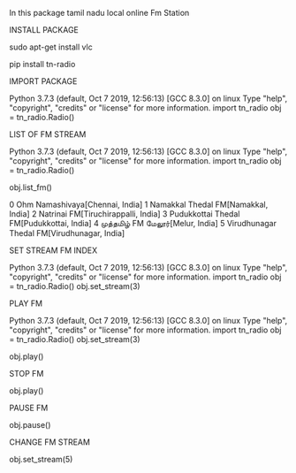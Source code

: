 
In this package tamil nadu local online Fm Station


INSTALL PACKAGE

sudo apt-get install vlc

pip install tn-radio

IMPORT PACKAGE

Python 3.7.3 (default, Oct  7 2019, 12:56:13) 
[GCC 8.3.0] on linux
Type "help", "copyright", "credits" or "license" for more information.
import tn_radio
obj = tn_radio.Radio()

LIST OF FM STREAM

Python 3.7.3 (default, Oct  7 2019, 12:56:13) 
[GCC 8.3.0] on linux
Type "help", "copyright", "credits" or "license" for more information.
import tn_radio
obj = tn_radio.Radio()

obj.list_fm()

0 Ohm Namashivaya[Chennai, India]
1 Namakkal Thedal FM[Namakkal, India]
2 Natrinai FM[Tiruchirappalli, India]
3 Pudukkottai Thedal FM[Pudukkottai, India]
4 முத்தமிழ் FM மேலூர்[Melur, India]
5 Virudhunagar Thedal FM[Virudhunagar, India]

SET STREAM FM INDEX

Python 3.7.3 (default, Oct  7 2019, 12:56:13) 
[GCC 8.3.0] on linux
Type "help", "copyright", "credits" or "license" for more information.
import tn_radio
obj = tn_radio.Radio()
obj.set_stream(3)

PLAY FM 

Python 3.7.3 (default, Oct  7 2019, 12:56:13) 
[GCC 8.3.0] on linux
Type "help", "copyright", "credits" or "license" for more information.
import tn_radio
obj = tn_radio.Radio()
obj.set_stream(3)


obj.play()

STOP FM

obj.play()

PAUSE FM

obj.pause()

CHANGE FM STREAM

obj.set_stream(5)

